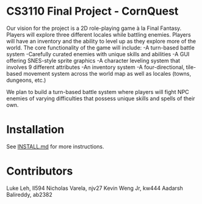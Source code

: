 # CS3110 Final Project - CornQuest

Our vision for the project is a 2D role-playing game à la Final Fantasy. Players will explore three different locales while battling enemies. Players will have an inventory and the ability to level up as they explore more of the world. The core functionality of the game will include:
 -A turn-based battle system
 -Carefully curated enemies with unique skills and abilities
 -A GUI offering SNES-style sprite graphics
 -A character leveling system that involves 9 different attributes
 -An inventory system
 -A four-directional, tile-based movement system across the world map as well as locales (towns, dungeons, etc.)
 
We plan to build a turn-based battle system where players will fight NPC enemies of varying difficulties that possess unique skills and spells of their own.

# Installation
See [INSTALL.md](./INSTALL.md) for more instructions.

# Contributors
Luke Leh, ll594
Nicholas Varela, njv27
Kevin Weng Jr, kw444
Aadarsh Balireddy, ab2382
